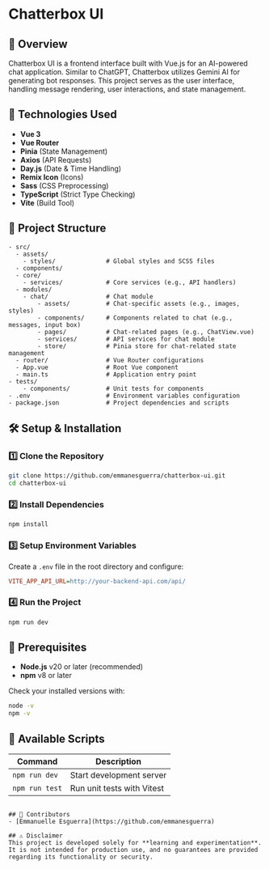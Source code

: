# Chatterbox UI

## 📌 Overview
Chatterbox UI is a frontend interface built with Vue.js for an AI-powered chat application. Similar to ChatGPT, Chatterbox utilizes Gemini AI for generating bot responses. This project serves as the user interface, handling message rendering, user interactions, and state management.

## 🚀 Technologies Used
- **Vue 3**
- **Vue Router**
- **Pinia** (State Management)
- **Axios** (API Requests)
- **Day.js** (Date & Time Handling)
- **Remix Icon** (Icons)
- **Sass** (CSS Preprocessing)
- **TypeScript** (Strict Type Checking)
- **Vite** (Build Tool)

## 📂 Project Structure
```plaintext
- src/
  - assets/
    - styles/              # Global styles and SCSS files
  - components/            
  - core/
    - services/            # Core services (e.g., API handlers)
  - modules/
    - chat/                # Chat module
        - assets/          # Chat-specific assets (e.g., images, styles)
        - components/      # Components related to chat (e.g., messages, input box)
        - pages/           # Chat-related pages (e.g., ChatView.vue)
        - services/        # API services for chat module
        - store/           # Pinia store for chat-related state management
  - router/                # Vue Router configurations
  - App.vue                # Root Vue component
  - main.ts                # Application entry point
- tests/
    - components/          # Unit tests for components
- .env                     # Environment variables configuration
- package.json             # Project dependencies and scripts
```

## 🛠️ Setup & Installation
### 1️⃣ Clone the Repository
```sh
git clone https://github.com/emmanesguerra/chatterbox-ui.git
cd chatterbox-ui
```

### 2️⃣ Install Dependencies
```sh
npm install
```

### 3️⃣ Setup Environment Variables  
Create a `.env` file in the root directory and configure:
```ini
VITE_APP_API_URL=http://your-backend-api.com/api/
```

### 4️⃣ Run the Project
```sh
npm run dev
```

## 📌 Prerequisites
- **Node.js** v20 or later (recommended)
- **npm** v8 or later

Check your installed versions with:
```sh
node -v
npm -v
```

## 📜 Available Scripts
| Command               | Description                   |
|-----------------------|-------------------------------|
| `npm run dev`         | Start development server      |
| `npm run test`        | Run unit tests with Vitest    |
```

## 👥 Contributors
- [Emmanuelle Esguerra](https://github.com/emmanesguerra)

## ⚠️ Disclaimer  
This project is developed solely for **learning and experimentation**. It is not intended for production use, and no guarantees are provided regarding its functionality or security.
